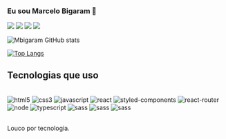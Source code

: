 ### Eu sou Marcelo Bigaram 👋 


[![](https://img.shields.io/badge/LinkedIn-0077B5?style=for-the-badge&logo=linkedin&logoColor=black)](https://www.linkedin.com/in/marcelo-bigaram/)
[![](https://img.shields.io/badge/Reddit-FF4500?style=for-the-badge&logo=reddit&logoColor=black)](https://www.reddit.com/user/mbigaram/)
[![](https://img.shields.io/badge/GitHub-100000?style=for-the-badge&logo=github&logoColor=white)](https://github.com/mbigaram/)
[![](https://img.shields.io/badge/Twitter-1DA1F2?style=for-the-badge&logo=twitter&logoColor=black)](https://twitter.com/BigaramMarcelo)


![Mbigaram GitHub stats](https://github-readme-stats.vercel.app/api?username=mbigaram&show_icons=true&theme=dark)

[![Top Langs](https://github-readme-stats.vercel.app/api/top-langs/?username=mbigaram&langs_count=5)](https://github.com/mbigaram/github-readme-stats)

## Tecnologias que uso

<div style="display: inline_block"><br/>
<img align="center" alt="html5" src="https://img.shields.io/badge/HTML5-E34F26?style=for-the-badge&logo=html5&logoColor=black">
<img align="center" alt="css3" src="https://img.shields.io/badge/CSS3-1572B6?style=for-the-badge&logo=css3&logoColor=black">
<img align="center" alt="javascript" src="https://img.shields.io/badge/JavaScript-F7DF1E?style=for-the-badge&logo=javascript&logoColor=black">
<img align="center" alt="react" src="https://img.shields.io/badge/React-20232A?style=for-the-badge&logo=react&logoColor=61DAFB">
<img align="center" alt="styled-components" src="https://img.shields.io/badge/styled--components-DB7093?style=for-the-badge&logo=styled-components&logoColor=black">
<img align="center" alt="react-router" src="https://img.shields.io/badge/React_Router-CA4245?style=for-the-badge&logo=react-router&logoColor=black">
<img align="center" alt="node" src="https://img.shields.io/badge/Node.js-43853D?style=for-the-badge&logo=node.js&logoColor=black">
<img align="center" alt="typescript" src="https://img.shields.io/badge/TypeScript-007ACC?style=for-the-badge&logo=typescript&logoColor=black">
<img align="center" alt="sass" src="https://img.shields.io/badge/Sass-CC6699?style=for-the-badge&logo=sass&logoColor=black">
<img align="center" alt="sass" src="https://img.shields.io/badge/SQLite-07405E?style=for-the-badge&logo=sqlite&logoColor=black">
<img align="center" alt="sass" src="https://img.shields.io/badge/SAP-0FAAFF?style=for-the-badge&logo=sap&logoColor=black">
</div><br/>

Louco por tecnologia.
